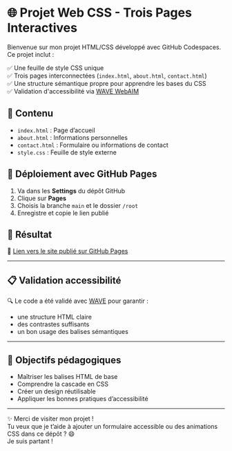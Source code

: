 # 🌐 Projet Web CSS - Trois Pages Interactives

Bienvenue sur mon projet HTML/CSS développé avec GitHub Codespaces. Ce projet inclut :

✅ Une feuille de style CSS unique  
✅ Trois pages interconnectées (`index.html`, `about.html`, `contact.html`)  
✅ Une structure sémantique propre pour apprendre les bases du CSS  
✅ Validation d'accessibilité via [WAVE WebAIM](https://wave.webaim.org/)

## 🧩 Contenu

- `index.html` : Page d’accueil
- `about.html` : Informations personnelles
- `contact.html` : Formulaire ou informations de contact
- `style.css` : Feuille de style externe

## 🚀 Déploiement avec GitHub Pages

1. Va dans les **Settings** du dépôt GitHub
2. Clique sur **Pages**
3. Choisis la branche `main` et le dossier `/root`
4. Enregistre et copie le lien publié

## 🎯 Résultat

🔗 [Lien vers le site publié sur GitHub Pages](https://tonNomUtilisateur.github.io/tonDepot/)

---

## 📋 Validation accessibilité

🔍 Le code a été validé avec [WAVE](https://wave.webaim.org/) pour garantir :
- une structure HTML claire
- des contrastes suffisants
- un bon usage des balises sémantiques

---

## 🧠 Objectifs pédagogiques

- Maîtriser les balises HTML de base
- Comprendre la cascade en CSS
- Créer un design réutilisable
- Appliquer les bonnes pratiques d’accessibilité

---

✨ Merci de visiter mon projet !  
Tu veux que je t’aide à ajouter un formulaire accessible ou des animations CSS dans ce dépôt ? 😄  
Je suis partant !